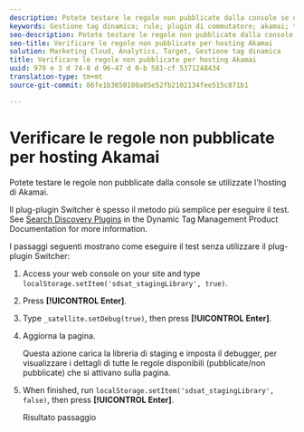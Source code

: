 ```yaml
---
description: Potete testare le regole non pubblicate dalla console se utilizzate l'hosting di Akamai.
keywords: Gestione tag dinamica; rule; plugin di commutatore; akamai; test akamai; regole non pubblicate; test unpublished rules; regola di debug
seo-description: Potete testare le regole non pubblicate dalla console se utilizzate l'hosting di Akamai.
seo-title: Verificare le regole non pubblicate per hosting Akamai
solution: Marketing Cloud, Analytics, Target, Gestione tag dinamica
title: Verificare le regole non pubblicate per hosting Akamai
uuid: 979 e 3 d 74-8 d 96-47 d 0-b 581-cf 5371248434
translation-type: tm+mt
source-git-commit: 86fe1b3650100a05e52fb2102134fee515c871b1

---
```



# Verificare le regole non pubblicate per hosting Akamai

Potete testare le regole non pubblicate dalla console se utilizzate l'hosting di Akamai.

Il plug-plugin Switcher è spesso il metodo più semplice per eseguire il test. See [Search Discovery Plugins](https://marketing.adobe.com/resources/help/en_US/dtm/search_discovery_plugins.html) in the Dynamic Tag Management Product Documentation for more information.

I passaggi seguenti mostrano come eseguire il test senza utilizzare il plug-plugin Switcher:

1. Access your web console on your site and type `localStorage.setItem('sdsat_stagingLibrary', true)`.
1. Press **[!UICONTROL Enter]**.
1. Type `_satellite.setDebug(true)`, then press **[!UICONTROL Enter]**.
1. Aggiorna la pagina.

   Questa azione carica la libreria di staging e imposta il debugger, per visualizzare i dettagli di tutte le regole disponibili (pubblicate/non pubblicate) che si attivano sulla pagina.
1. When finished, run `localStorage.setItem('sdsat_stagingLibrary', false)`, then press **[!UICONTROL Enter]**.

   Risultato passaggio